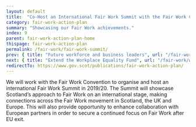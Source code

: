 ```yaml
---
layout: default
title:  "Co-Host an International Fair Work Summit with the Fair Work Convention"
category: fair-work-action-plan
summary: "Showcasing our Fair Work achievements."
index: 9
parent: fair-work-action-plan-home
thispage: fair-work-action-plan
permalink: /fair-work/fair-work-summit/
prev: { title: "Future workforce and business leaders", url: "/fair-work/future-workforce/" }
next: { title: "Extend the Workplace Equality Fund", url: "/fair-work/workplace-equality-fund/" }
redirectTo: https://www.gov.scot/publications/fair-work-action-plan/
---
```


We will work with the Fair Work Convention to organise and host an international Fair Work Summit in 2019/20.  The Summit will showcase Scotland’s approach to Fair Work on an international stage, making connections across the Fair Work movement in Scotland, the UK and Europe.  This will also provide opportunity to enhance collaboration with European partners in order to secure a continued focus on Fair Work after EU exit.
